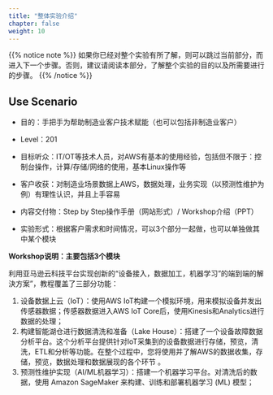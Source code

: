 ```yaml
---
title: "整体实验介绍"
chapter: false
weight: 10
---
```


{{% notice note %}}
如果你已经对整个实验有所了解，则可以跳过当前部分，而进入下一个步骤。否则，建议请阅读本部分，了解整个实验的目的以及所需要进行的步骤。
{{% /notice  %}}

## Use Scenario



- 目的：手把手为帮助制造业客户技术赋能（也可以包括非制造业客户）

- Level：201

- 目标听众：IT/OT等技术人员，对AWS有基本的使用经验，包括但不限于：控制台操作，计算/存储/网络的使用，基本Linux操作等

- 客户收获：对制造业场景数据上AWS，数据处理，业务实现（以预测性维护为例）有理性认识，并且上手容易

- 内容交付物：Step by Step操作手册（网站形式）/ Workshop介绍（PPT）
- 实验形式：根据客户需求和时间情况，可以3个部分一起做，也可以单独做其中某个模块



**Workshop说明：主要包括3个模块**

利用亚马逊云科技平台实现创新的“设备接入，数据加工，机器学习”的端到端的解決方案”，教程覆盖了三部分功能：

1. 设备数据上云（IoT）：使用AWS IoT构建一个模拟环境，用来模拟设备并发出传感器数据；传感器数据进入AWS IoT Core后，使用Kinesis和Analytics进行数据的处理； 
2. 构建智能湖仓进行数据清洗和准备（Lake House）：搭建了一个设备故障数据分析平台。这个分析平台提供针对IoT采集到的设备数据进行存储，预览，清洗，ETL和分析等功能。在整个过程中，您将使用并了解AWS的数据收集，存储，预览，数据处理和数据展现的各个环节 。
3. 预测性维护实现（AI/ML机器学习）：搭建一个机器学习平台。对清洗后的数据，使用 Amazon SageMaker 来构建、训练和部署机器学习 (ML) 模型；



